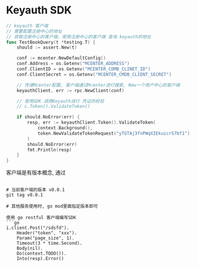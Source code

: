 # Keyauth SDK

```go
// keyauth 客户端
// 需要配置注册中心的地址
// 获取注册中心的客户端，使用注册中心的客户端 查询 keyauth的地址
func TestBookQuery(t *testing.T) {
	should := assert.New(t)

	conf := mcenter.NewDefaultConfig()
	conf.Address = os.Getenv("MCENTER_ADDRESS")
	conf.ClientID = os.Getenv("MCENTER_CDMB_CLINET_ID")
	conf.ClientSecret = os.Getenv("MCENTER_CMDB_CLIENT_SECRET")

	// 传递Mcenter配置, 客户端通过Mcenter进行搜索, New一个用户中心的客户端
	keyauthClient, err := rpc.NewClient(conf)

	// 使用SDK 调用Keyauth进行 凭证的校验
	// c.Token().ValidateToken()

	if should.NoError(err) {
		resp, err := keyauthClient.Token().ValidateToken(
			context.Background(),
			token.NewValidateTokenRequest("yTGTAj3fnPWqXIEkuicr57bf1"),
		)
		should.NoError(err)
		fmt.Println(resp)
	}
}
```

客户端是有版本概念, 通过
```

# 当前客户端的版本 v0.0.1
git tag v0.0.1

# 其他服务使用时, go mod里面指定版本即可

使用 go restful 客户端编写SDK
```go
i.client.Post("/sdsfd").
	Header("token", "xxx").
	Param("page_size", 1).
	Timeout(3 * time.Second).
	Body(nil).
	Do(context.TODO()).
	Into(resp).Error()
```
